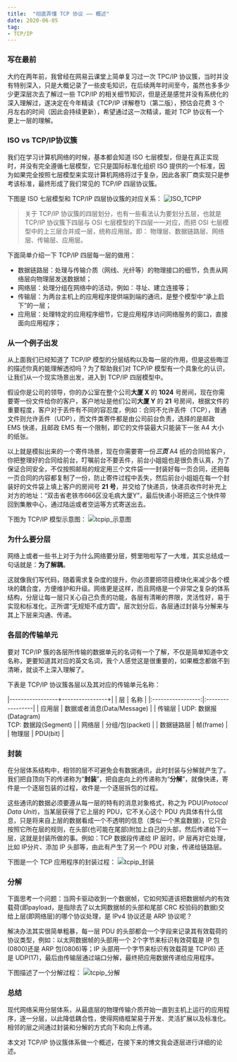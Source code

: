 ```yaml
---
title:  "彻底弄懂 TCP 协议 —— 概述"
date: 2020-06-05
tag:
- TCP/IP
---
```


### 写在最前
大约在两年前，我曾经在网易云课堂上简单复习过一次 TPC/IP 协议簇，当时并没有特别深入，只是大概记录了一些皮毛知识，在后续两年时间至今，虽然也多多少少更深层次去了解过一些 TCP/IP 的相关细节知识，但是还是感觉并没有系统化的深入理解过，遂决定在今年精读《TCP/IP 详解卷1》（第二版），预估会花费 3 个月左右的时间（因此会持续更新），希望通过这一次精读，能对 TCP 协议有一个更上一层的理解。


### ISO vs TCP/IP协议簇
我们在学习计算机网络的时候，基本都会知道 ISO 七层模型，但是在真正实现时，并没有完全遵循七层模型，它只是国际标准化组织 ISO 提供的一个标准，因为如果完全按照七层模型来实现计算机网络将过于复杂，因此各家厂商实现只是参考该标准，最终形成了我们常见的 TCP/IP 四层协议簇。

下图是 ISO 七层模型和 TCP/IP 四层协议簇的对应关系：
![ISO_TCPIP](/assets/image/posts/2020-06-05-01.svg?style=centerme)


>关于 TCP/IP 协议簇的四层划分，也有一些看法认为要划分五层，也就是 TCP/IP 协议簇下四层与 OSI 七层模型的下四层一一对应，而把 OSI 七层模型中的上三层合并成一层，统称应用层。即：
>物理层、数据链路层、网络层、传输层、应用层。

下面简单介绍一下 TCP/IP 四层每一层的做用：
- 数据链路层：处理与传输介质（网线、光纤等）的物理接口的细节，负责从网络层向物理层发送数据帧；
- 网络层：处理分组在网络中的活动，例如：寻址、建立连接等；
- 传输层：为两台主机上的应用程序提供端到端的通讯，是整个模型中“承上启下”的一层；
- 应用层：处理特定的应用程序细节，它是应用程序访问网络服务的窗口，直接面向应用程序；


### 从一个例子出发
从上面我们已经知道了 TCP/IP 模型的分层结构以及每一层的作用，但是这些晦涩的描述你真的能理解透彻吗？为了帮助我们对 TCP/IP 模型有一个具象化的认识，让我们从一个现实场景出发，进入到 TCP/IP 四层模型中。

假设你是公司的领导，你的办公室在整个公司**大厦 X** 的 **1024** 号房间，现在你需要寄一份文件给你的客户，客户地址是他们公司**大厦 Y** 的 **21** 号房间，根据文件的重要程度，客户对于丢件有不同的容忍度，例如：合同不允许丢件（TCP），普通文件则允许丢件（UDP），而文件类寄件都是由公司前台负责，选择的是邮政 EMS 快递，且邮政 EMS 有一个限制，即它的文件袋最大只能装下一张 A4 大小的纸张。

以上就是模拟出来的一个寄件场景，现在你需要寄一份***三页*** A4 纸的合同给客户，你把整理好的合同给前台，叮嘱前台不要丢件，前台小姐姐也是很负责认真，为了保证合同安全，不仅按照邮局的规定用三个文件袋一一封装好每一页合同，还把每一页合同的内容都复制了一份，防止寄件过程中丢失，然后前台小姐姐在每一个封装好的文件袋上填上客户的房间号 **21 号**，并交给了快递员，快递员收件时补充上对方的地址：“双击省老铁市666区没毛病大厦Y”，最后快递小哥把这三个快件带回到集散中心，通过陆运或者空运等方式寄送出去。

下图为 TCP/IP 模型示意图：
![tcpip_示意图](/assets/image/posts/2020-06-05-02.png?style=centerme)


### 为什么要分层
网络上或者一些书上对于为什么网络要分层，劈里啪啦写了一大堆，其实总结成一句话就是：**为了解耦**。

这就像我们写代码，随着需求复杂度的提升，你必须要把项目模块化来减少各个模块的耦合度，方便维护和升级。网络更是这样，而且网络是一个非常之复杂的体系结构，分层让每一层只关心自己负责的功能，各层有清晰的界限，灵活性好，易于实现和标准化，正所谓“无规矩不成方圆”。层次划分后，各层通过封装与分解来与其上下层来沟通、传递。


### 各层的传输单元
要对 TCP/IP 簇的各层所传输的数据单元的名词有一个了解，不仅是简单知道中文名称，更要知道其对应的英文名词，我个人感觉这是很重要的，如果概念都做不到清晰，就谈不上深入理解了。

下表是 TCP/IP 协议簇各层以及其对应的传输单元名称：

|-----------------+----------------+|
| 层              | 名称    |
|:-----------------:|:-----------------|
| 应用层          | 数据或者消息(Data/Message) |
| 传输层          | UDP: 数据报(Datagram)<br> TCP: 数据段(Segment) |
| 网络层          | 分组/包(packet) |
| 数据链路层      | 帧(frame) |
| 物理层          | PDU(bit) |


### 封装
在分层体系结构中，相邻的层不可避免会有数据通讯，此时封装与分解就产生了。我们把自顶向下的传递称为“**封装**”，把自底向上的传递称为“**分解**”，就像快递，寄件是一个逐层包装的过程，收件是一个逐层拆包的过程。

这些通讯的数据必须要遵从每一层的特有的消息对象格式，称之为 PDU(*Protocol Data Unit*)，当某层获得了它上层的 PDU，它不关心这个 PDU 内具体有什么信息，只是将来自上层的数据看成一个不透明的信息（类似一个黑盒数据），它只会按照它所在层的规则，在头部(也可能在尾部)附加上自己的头部，然后传递给下一层，这就是封装所做的事。例如：TCP 数据段传递给 IP 层时，IP 层再对它处理，比如 IP分片、添加 IP 头部等，由此有产生了另一个 PDU 对象，传递给链路层。

下图是一个 TCP 应用程序的封装过程：
![tcpip_封装](/assets/image/posts/2020-06-05-03.svg?style=centerme)


### 分解
下面思考一个问题：当网卡驱动收到一个数据帧，它如何知道该把数据帧内的有效载荷(即payload，是指除去了以太网数据帧的头部和尾部 CRC 校验码的数据)交给上层(即网络层)的哪个协议处理，是 IPv4 协议还是 ARP 协议呢？

解决办法其实很简单粗暴，每一层 PDU 的头部都会一个字段来记录其有效载荷的协议类型，例如：以太网数据帧的头部用一个 2个字节来标识有效荷载是 IP 包(0800)还是 ARP 包(0806)等；IP 头部用一个字节来标识有效载荷是 TCP(6) 还是 UDP(17)，最后由传输层通过端口分解，最终把应用数据传递给应用程序。

下图描述了一个分解过程：
![tcpip_分解](/assets/image/posts/2020-06-05-04.svg?style=centerme)


### 总结
现代网络采用分层体系，从最底层的物理传输介质开始一直到主机上运行的应用程序，逐一分层，以此降低耦合性，使得网络框架易于开发、灵活扩展以及标准化。相邻的层之间通过封装和分解的方式向下和向上传递。

本文对 TCP/IP 协议簇体系做一个概述，在接下来的博文我会逐层进行详细的论述。